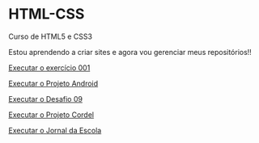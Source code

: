 # HTML-CSS
 Curso de HTML5 e CSS3

Estou aprendendo a criar sites e agora vou gerenciar meus repositórios!!

<a href="https://manu2575.github.io/HTML-CSS/Exercícios/Ex001/index.html">Executar o exercício 001</a>

<a href="https://manu2575.github.io/HTML-CSS/Exercícios/Projeto-Android/index.html">Executar o Projeto Android</a>

<a href="https://manu2575.github.io/HTML-CSS/Exercícios/Desafios/Des009/index.html">Executar o Desafio 09</a>

<a href="https://manu2575.github.io/HTML-CSS/Exercícios/Projeto-Cordel/index.html">Executar o Projeto Cordel</a>


<a href="https://manu2575.github.io/HTML-CSS/Exercícios/JornaldaEscola/index.html">Executar o Jornal da Escola</a>
